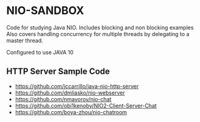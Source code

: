 # NIO-SANDBOX

Code for studying Java NIO. Includes blocking and non blocking examples
Also covers handling concurrency for multiple threads by delegating to a 
master thread.

Configured to use JAVA 10


## HTTP Server Sample Code

* https://github.com/jccarrillo/java-nio-http-server
* https://github.com/dmliasko/nio-webserver
* https://github.com/nmayorov/nio-chat
* https://github.com/obi1kenoby/NIO2-Client-Server-Chat
* https://github.com/boya-zhou/nio-chatroom